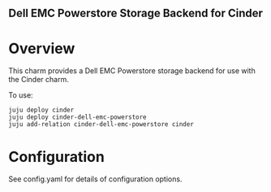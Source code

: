 Dell EMC Powerstore Storage Backend for Cinder
-------------------------------

Overview
========

This charm provides a Dell EMC Powerstore storage backend for use with the Cinder
charm.

To use:

    juju deploy cinder
    juju deploy cinder-dell-emc-powerstore
    juju add-relation cinder-dell-emc-powerstore cinder

Configuration
=============

See config.yaml for details of configuration options.
